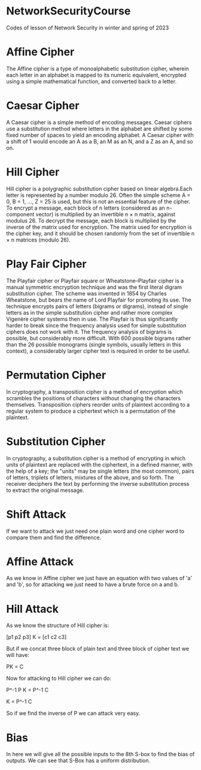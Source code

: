 # NetworkSecurityCourse
Codes of lesson of Network Security in winter and spring of 2023 

# Affine Cipher
The Affine cipher is a type of monoalphabetic substitution cipher, wherein each letter in an alphabet is mapped to its numeric equivalent, encrypted using a simple mathematical function, and converted back to a letter.

# Caesar Cipher
A Caesar cipher is a simple method of encoding messages. Caesar ciphers use a substitution method where letters in the alphabet are shifted by some fixed number of spaces to yield an encoding alphabet. A Caesar cipher with a shift of 1 would encode an A as a B, an M as an N, and a Z as an A, and so on.

# Hill Cipher
Hill cipher is a polygraphic substitution cipher based on linear algebra.Each letter is represented by a number modulo 26. Often the simple scheme A = 0, B = 1, …, Z = 25 is used, but this is not an essential feature of the cipher. To encrypt a message, each block of n letters (considered as an n-component vector) is multiplied by an invertible n × n matrix, against modulus 26. To decrypt the message, each block is multiplied by the inverse of the matrix used for encryption.
The matrix used for encryption is the cipher key, and it should be chosen randomly from the set of invertible n × n matrices (modulo 26).

# Play Fair Cipher
The Playfair cipher or Playfair square or Wheatstone–Playfair cipher is a manual symmetric encryption technique and was the first literal digram substitution cipher. The scheme was invented in 1854 by Charles Wheatstone, but bears the name of Lord Playfair for promoting its use.
The technique encrypts pairs of letters (bigrams or digrams), instead of single letters as in the simple substitution cipher and rather more complex Vigenère cipher systems then in use. The Playfair is thus significantly harder to break since the frequency analysis used for simple substitution ciphers does not work with it. The frequency analysis of bigrams is possible, but considerably more difficult. With 600 possible bigrams rather than the 26 possible monograms (single symbols, usually letters in this context), a considerably larger cipher text is required in order to be useful.

# Permutation Cipher
In cryptography, a transposition cipher is a method of encryption which scrambles the positions of characters without changing the characters themselves. Transposition ciphers reorder units of plaintext according to a regular system to produce a ciphertext which is a permutation of the plaintext.

# Substitution Cipher
In cryptography, a substitution cipher is a method of encrypting in which units of plaintext are replaced with the ciphertext, in a defined manner, with the help of a key; the "units" may be single letters (the most common), pairs of letters, triplets of letters, mixtures of the above, and so forth. The receiver deciphers the text by performing the inverse substitution process to extract the original message. 

# Shift Attack
If we want to attack we just need one plain word and one cipher word to compare them and find the difference.

# Affine Attack
As we know in Affine cipher we just have an equation with two values of 'a' and 'b', so for attacking we just need to have a brute force on a and b.

# Hill Attack
As we know the structure of Hill cipher is:

[p1 p2 p3] K = [c1 c2 c3]
 
But if we concat three block of plain text and three block of cipher text we will have:

PK = C

Now for attacking to Hill cipher we can do:

P^-1 P K = P^-1 C

K = P^-1 C

So if we find the inverse of P we can attack very easy.

# Bias
In here we will give all the possible inputs to the 8th S-box to find the bias of outputs. We can see that S-Box has a uniform distribution.
